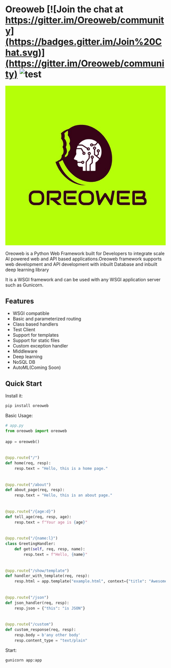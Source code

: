 # Oreoweb [![Join the chat at https://gitter.im/Oreoweb/community](https://badges.gitter.im/Join%20Chat.svg)](https://gitter.im/Oreoweb/community) ![test](https://forthebadge.com/images/badges/made-with-python.svg)

<p align="center">
    <img src="https://github.com/harishsg99/Oreoweb/blob/master/pic.jfif?raw=true">
</p>

Oreoweb is a Python Web Framework built for Developers to integrate scale AI powered web and API based applications.Oreoweb framework supports web development and API development with inbuilt Database and inbuilt deep learning library

It is a WSGI framework and can be used with any WSGI application server such as Gunicorn.


## Features

- WSGI compatible
- Basic and parameterized routing
- Class based handlers
- Test Client
- Support for templates
- Support for static files
- Custom exception handler
- Middleware
- Deep learning
- NoSQL DB
- AutoML(Coming Soon)

## Quick Start

Install it:

```bash
pip install oreoweb
```

Basic Usage:

```python
# app.py
from oreoweb import oreoweb

app = oreoweb()


@app.route("/")
def home(req, resp):
    resp.text = "Hello, this is a home page."


@app.route("/about")
def about_page(req, resp):
    resp.text = "Hello, this is an about page."


@app.route("/{age:d}")
def tell_age(req, resp, age):
    resp.text = f"Your age is {age}"


@app.route("/{name:l}")
class GreetingHandler:
    def get(self, req, resp, name):
        resp.text = f"Hello, {name}"


@app.route("/show/template")
def handler_with_template(req, resp):
    resp.html = app.template("example.html", context={"title": "Awesome Framework", "body": "welcome to the future!"})


@app.route("/json")
def json_handler(req, resp):
    resp.json = {"this": "is JSON"}


@app.route("/custom")
def custom_response(req, resp):
    resp.body = b'any other body'
    resp.content_type = "text/plain"
```

Start:

```bash
gunicorn app:app
```


